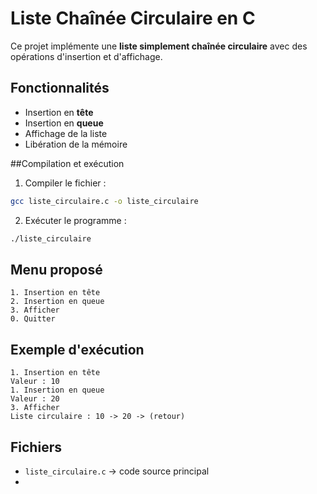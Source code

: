 # Liste Chaînée Circulaire en C

Ce projet implémente une **liste simplement chaînée circulaire** avec des opérations d'insertion et d'affichage.

## Fonctionnalités
- Insertion en **tête**
- Insertion en **queue**
- Affichage de la liste
- Libération de la mémoire

##Compilation et exécution

1. Compiler le fichier :
```bash
gcc liste_circulaire.c -o liste_circulaire
```

2. Exécuter le programme :
```bash
./liste_circulaire
```

## Menu proposé
```
1. Insertion en tête
2. Insertion en queue
3. Afficher
0. Quitter
```

## Exemple d'exécution
```
1. Insertion en tête
Valeur : 10
1. Insertion en queue
Valeur : 20
3. Afficher
Liste circulaire : 10 -> 20 -> (retour)
```

## Fichiers
- `liste_circulaire.c` → code source principal
- 

